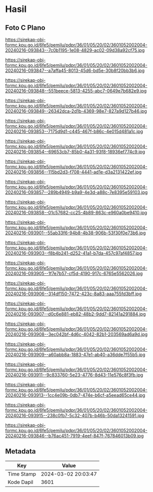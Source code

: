 # Hasil

## Foto C Plano

https://sirekap-obj-formc.kpu.go.id/6fe5/pemilu/pdpr/36/01/05/20/02/3601052002004-20240216-093843--7c0b1195-1e08-4829-ac02-09d38a92cf75.jpg

https://sirekap-obj-formc.kpu.go.id/6fe5/pemilu/pdpr/36/01/05/20/02/3601052002004-20240216-093847--a7affa45-8013-45d6-bd5e-30b8f20bb3b6.jpg

https://sirekap-obj-formc.kpu.go.id/6fe5/pemilu/pdpr/36/01/05/20/02/3601052002004-20240216-093848--551beece-5813-4255-abc7-0649e7b682e9.jpg

https://sirekap-obj-formc.kpu.go.id/6fe5/pemilu/pdpr/36/01/05/20/02/3601052002004-20240216-093849--26342dca-2d1b-4369-98e7-827a9d127b46.jpg

https://sirekap-obj-formc.kpu.go.id/6fe5/pemilu/pdpr/36/01/05/20/02/3601052002004-20240216-093853--7175d9d1-c445-467f-b86c-4e015d481a1c.jpg

https://sirekap-obj-formc.kpu.go.id/6fe5/pemilu/pdpr/36/01/05/20/02/3601052002004-20240216-093854--69653cb7-85b0-4a31-93f8-18936ef774c9.jpg

https://sirekap-obj-formc.kpu.go.id/6fe5/pemilu/pdpr/36/01/05/20/02/3601052002004-20240216-093856--115bd2d3-f708-4441-ad1e-d3a2131422ef.jpg

https://sirekap-obj-formc.kpu.go.id/6fe5/pemilu/pdpr/36/01/05/20/02/3601052002004-20240216-093857--289b4949-b9a9-4e3d-a88c-7e8395e59103.jpg

https://sirekap-obj-formc.kpu.go.id/6fe5/pemilu/pdpr/36/01/05/20/02/3601052002004-20240216-093858--01c57682-cc25-4b89-863c-e960a0be9410.jpg

https://sirekap-obj-formc.kpu.go.id/6fe5/pemilu/pdpr/36/01/05/20/02/3601052002004-20240216-093901--55ab33f6-94b8-4b38-906b-53f30f0e73b6.jpg

https://sirekap-obj-formc.kpu.go.id/6fe5/pemilu/pdpr/36/01/05/20/02/3601052002004-20240216-093903--f8b4b241-d252-41a1-b7da-457c97af4857.jpg

https://sirekap-obj-formc.kpu.go.id/6fe5/pemilu/pdpr/36/01/05/20/02/3601052002004-20240216-093905--1f7e7b57-cf5d-4190-917c-6765e5562026.jpg

https://sirekap-obj-formc.kpu.go.id/6fe5/pemilu/pdpr/36/01/05/20/02/3601052002004-20240216-093906--314df150-7472-423c-8a83-aaa755fd3bff.jpg

https://sirekap-obj-formc.kpu.go.id/6fe5/pemilu/pdpr/36/01/05/20/02/3601052002004-20240216-093907--d0c6e881-eb82-48b2-9dd7-82141a291884.jpg

https://sirekap-obj-formc.kpu.go.id/6fe5/pemilu/pdpr/36/01/05/20/02/3601052002004-20240216-093908--3ec042bf-4d6c-4042-82b1-203569ad6a9d.jpg

https://sirekap-obj-formc.kpu.go.id/6fe5/pemilu/pdpr/36/01/05/20/02/3601052002004-20240216-093909--a60abb8a-1883-47e1-ab40-a36dde7f55b5.jpg

https://sirekap-obj-formc.kpu.go.id/6fe5/pemilu/pdpr/36/01/05/20/02/3601052002004-20240216-093911--9c833760-5e23-4776-8d43-11e576c8f3fb.jpg

https://sirekap-obj-formc.kpu.go.id/6fe5/pemilu/pdpr/36/01/05/20/02/3601052002004-20240216-093913--1cc4e09b-0db7-474e-b6cf-a5eead65ce44.jpg

https://sirekap-obj-formc.kpu.go.id/6fe5/pemilu/pdpr/36/01/05/20/02/3601052002004-20240216-093915--238c0fb7-5c32-407b-b46b-50da13241591.jpg

https://sirekap-obj-formc.kpu.go.id/6fe5/pemilu/pdpr/36/01/05/20/02/3601052002004-20240216-093846--b76ac451-7919-4eef-847f-767846013b09.jpg


## Metadata

| Key        | Value               |
| ---------- | ------------------- |
| Time Stamp | 2024-03-02 20:03:47 |
| Kode Dapil | 3601                |



